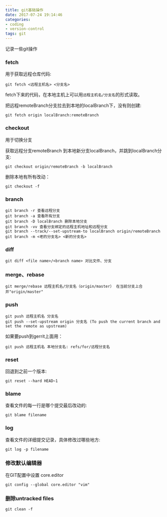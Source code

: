```yaml
---
title: git基础操作
date: 2017-07-24 19:14:46
categories:
- coding
- version-control
tags: git
---
```

记录一些git操作

### fetch

用于获取远程仓库代码:

```
git fetch <远程主机名> <分支名>
```

fetch下来的代码，在本地主机上可以用`远程主机名/分支名`的形式读取。
<!--more-->
把远程remoteBranch分支拉去到本地的localBranch下，没有则创建: 
```
git fetch origin localBranch:remoteBranch
```

### checkout

用于切换分支 

获取远程分支remoteBranch 到本地新分支localBranch，并跳到localBranch分支:
```
git checkout origin/remoteBranch -b localBranch
```

删除本地有所有改动：
```
git checkout -f
```



### branch
```
git branch -r 查看远程分支
git branch -a 查看所有分支
git branch -D localBranch 删除本地分支
git branch -vv 查看分支绑定的远程主机地址和远程分支
git branch --track/--set-upstream-to localBranch origin/remoteBranch
git branch -m <老的分支名> <新的分支名>
```

### diff
```
git diff <file name>/<branch name> 对比文件、分支
```

### merge、rebase
```
git merge/rebase 远程主机名/分支名（origin/master） 在当前分支上合并"origin/master"
```

### push
```
git push 远程主机名 分支名
git push --set-upstream origin 分支名 (To push the current branch and set the remote as upstream)
```
如果要push到gerrit上面用：
```
git push 远程主机名 本地分支名: refs/for/远程分支名
```

### reset
回退到之前一个版本:
```
git reset --hard HEAD~1
```

### blame
查看文件的每一行是哪个提交最后改动的:
```
git blame filename
```

### log 
查看文件的详细提交记录，具体修改过哪些地方:
```
git log -p filename
```

### 修改默认编辑器

在GIT配置中设置 core.editor
```
git config --global core.editor "vim"
```

### 删除untracked files

`git clean -f`